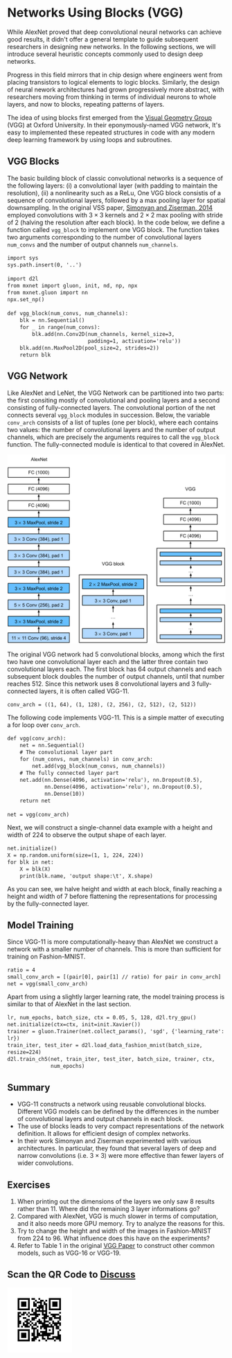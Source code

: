 # Networks Using Blocks (VGG)

While AlexNet proved that deep convolutional neural networks 
can achieve good results, it didn't offer a general template
to guide subsequent researchers in designing new networks. 
In the following sections, we will introduce several heuristic concepts
commonly used to design deep networks.

Progress in this field mirrors that in chip design 
where engineers went from placing transistors
to logical elements to logic blocks. 
Similarly, the design of neural nework architectures 
had grown progressively more abstract,
with researchers moving from thinking in terms of 
individual neurons to whole layers, 
and now to blocks, repeating patterns of layers.

The idea of using blocks first emerged from the 
[Visual Geometry Group](http://www.robots.ox.ac.uk/~vgg/) (VGG) 
at Oxford University. 
In their eponymously-named VGG network,
It's easy to implemented these repeated structures in code
with any modern deep learning framework by using loops and subroutines. 


## VGG Blocks

The basic building block of classic convolutional networks 
is a sequence of the following layers:
(i) a convolutional layer 
(with padding to maintain the resolution), 
(ii) a nonlinearity such as a ReLu,
One VGG block consistis of a sequence of convolutional layers, 
followed by a max pooling layer for spatial downsampling. 
In the original VSS paper,
[Simonyan and Ziserman, 2014](https://arxiv.org/abs/1409.1556) 
employed convolutions with $3\times3$ kernels 
and $2 \times 2$ max pooling with stride of $2$
(halving the resolution after each block). 
In the code below, we define a function called `vgg_block` 
to implement one VGG block. 
The function takes two arguments
corresponding to the number of convolutional layers `num_convs` 
and the number of output channels `num_channels`.


```{.python .input  n=1}
import sys
sys.path.insert(0, '..')

import d2l
from mxnet import gluon, init, nd, np, npx
from mxnet.gluon import nn
npx.set_np()

def vgg_block(num_convs, num_channels):
    blk = nn.Sequential()
    for _ in range(num_convs):
        blk.add(nn.Conv2D(num_channels, kernel_size=3,
                          padding=1, activation='relu'))
    blk.add(nn.MaxPool2D(pool_size=2, strides=2))
    return blk
```

## VGG Network

Like AlexNet and LeNet, 
the VGG Network can be partitioned into two parts:
the first consiting mostly of convolutional and pooling layers
and a second consisting of fully-connected layers. 
The convolutional portion of the net connects several `vgg_block` modules 
in succession.
Below, the variable `conv_arch` consists of a list of tuples (one per block),
where each contains two values: the number of convolutional layers
and the number of output channels,
which are precisely the arguments requires to call 
the `vgg_block` function.
The fully-connected module is identical to that covered in AlexNet.

![Designing a network from building blocks](../img/vgg.svg)

The original VGG network had 5 convolutional blocks, 
among which the first two have one convolutional layer each 
and the latter three contain two convolutional layers each. 
The first block has 64 output channels
and each subsequent block doubles the number of output channels, 
until that number reaches $512$. 
Since this network uses $8$ convolutional layers 
and $3$ fully-connected layers, it is often called VGG-11.

```{.python .input  n=2}
conv_arch = ((1, 64), (1, 128), (2, 256), (2, 512), (2, 512))
```

The following code implements VGG-11. This is a simple matter of executing a for loop over `conv_arch`.

```{.python .input  n=3}
def vgg(conv_arch):
    net = nn.Sequential()
    # The convolutional layer part
    for (num_convs, num_channels) in conv_arch:
        net.add(vgg_block(num_convs, num_channels))
    # The fully connected layer part
    net.add(nn.Dense(4096, activation='relu'), nn.Dropout(0.5),
            nn.Dense(4096, activation='relu'), nn.Dropout(0.5),
            nn.Dense(10))
    return net

net = vgg(conv_arch)
```

Next, we will construct a single-channel data example 
with a height and width of 224 to observe the output shape of each layer.

```{.python .input  n=4}
net.initialize()
X = np.random.uniform(size=(1, 1, 224, 224))
for blk in net:
    X = blk(X)
    print(blk.name, 'output shape:\t', X.shape)
```

As you can see, we halve height and width at each block, 
finally reaching a height and width of 7 
before flattening the representations 
for processing by the fully-connected layer. 

## Model Training

Since VGG-11 is more computationally-heavy than AlexNet
we construct a network with a smaller number of channels. 
This is more than sufficient for training on Fashion-MNIST.

```{.python .input  n=5}
ratio = 4
small_conv_arch = [(pair[0], pair[1] // ratio) for pair in conv_arch]
net = vgg(small_conv_arch)
```

Apart from using a slightly larger learning rate, 
the model training process is similar to that of AlexNet in the last section.

```{.python .input}
lr, num_epochs, batch_size, ctx = 0.05, 5, 128, d2l.try_gpu()
net.initialize(ctx=ctx, init=init.Xavier())
trainer = gluon.Trainer(net.collect_params(), 'sgd', {'learning_rate': lr})
train_iter, test_iter = d2l.load_data_fashion_mnist(batch_size, resize=224)
d2l.train_ch5(net, train_iter, test_iter, batch_size, trainer, ctx,
              num_epochs)
```

## Summary

* VGG-11 constructs a network using reusable convolutional blocks. Different VGG models can be defined by the differences in the number of convolutional layers and output channels in each block.
* The use of blocks leads to very compact representations of the network definition. It allows for efficient design of complex networks.
* In their work Simonyan and Ziserman experimented with various architectures. In particular, they found that several layers of deep and narrow convolutions (i.e. $3 \times 3$) were more effective than fewer layers of wider convolutions.

## Exercises

1. When printing out the dimensions of the layers we only saw 8 results rather than 11. Where did the remaining 3 layer informations go?
1. Compared with AlexNet, VGG is much slower in terms of computation, and it also needs more GPU memory. Try to analyze the reasons for this.
1. Try to change the height and width of the images in Fashion-MNIST from 224 to 96. What influence does this have on the experiments?
1. Refer to Table 1 in the original [VGG Paper](https://arxiv.org/abs/1409.1556) to construct other common models, such as VGG-16 or VGG-19.

## Scan the QR Code to [Discuss](https://discuss.mxnet.io/t/2355)

![](../img/qr_vgg.svg)
